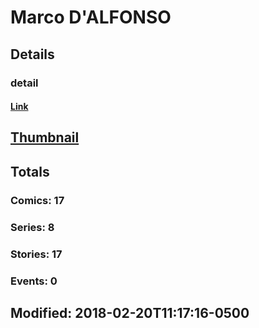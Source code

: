 # Marco  D'ALFONSO 
## Details
### detail
#### [Link](http://marvel.com/comics/creators/12814/marco_dalfonso?utm_campaign=apiRef&utm_source=225578a89fc76f3d20fbffda5d17a88d)
## [Thumbnail](http://i.annihil.us/u/prod/marvel/i/mg/b/40/image_not_available.jpg)
## Totals
### Comics: 17
### Series: 8
### Stories: 17
### Events: 0
## Modified: 2018-02-20T11:17:16-0500
